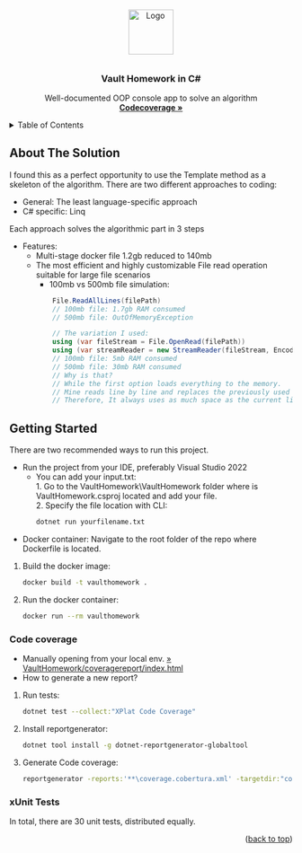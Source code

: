 <!-- Top of your README.md -->
<a name="top"></a>

<!-- PROJECT LOGO -->
<br />
<div align="center">
  <a><img src="https://i.imgur.com/dZVNWFP.png" alt="Logo" width="80" height="80"></a>

 ######  <h3 align="center">Vault Homework in C#</h3>

  <p align="center">
    Well-documented OOP console app to solve an algorithm
    <br />
    <a href="https://i.imgur.com/z6rTxX1.png"><strong>Codecoverage »</strong></a>
</div>



<!-- TABLE OF CONTENTS -->
<details>
  <summary>Table of Contents</summary>
  <ol>
    <li><a href="#about-the-solution">About The Solution</a></li>
    <li><a href="#getting-started">Getting Started</a></li>
    <li><a href="#xunit-tests">xUnit Tests</a></li>
    <li><a href="#code-coverage">Code coverage</a></li>
  </ol>
</details>

<!--About The Solution -->
## About The Solution

I found this as a perfect opportunity to use the Template method as a skeleton of the algorithm. There are two different approaches to coding:
* General: The least language-specific approach
* C# specific: Linq

Each approach solves the algorithmic part in 3 steps

* Features:
    * Multi-stage docker file 1.2gb reduced to 140mb
    * The most efficient and highly customizable File read operation suitable for large file scenarios
        * 100mb vs 500mb file simulation: 
        ```csharp
            File.ReadAllLines(filePath)
            // 100mb file: 1.7gb RAM consumed
            // 500mb file: OutOfMemoryException
    
            // The variation I used: 
            using (var fileStream = File.OpenRead(filePath))
            using (var streamReader = new StreamReader(fileStream, Encoding.UTF8, true, BufferSize))
            // 100mb file: 5mb RAM consumed
            // 500mb file: 30mb RAM consumed
            // Why is that?
            // While the first option loads everything to the memory.
            // Mine reads line by line and replaces the previously used one with the new one. 
            // Therefore, It always uses as much space as the current line requires.
        ```

<!-- GETTING STARTED -->
## Getting Started

There are two recommended ways to run this project.
* Run the project from your IDE, preferably Visual Studio 2022
    * You can add your input.txt:\
            1. Go to the VaultHomework\VaultHomework folder where is VaultHomework.csproj located
      and add your file.\
        2. Specify the file location with CLI:
        ```sh
        dotnet run yourfilename.txt
        ```
* Docker container: Navigate to the root folder of the repo where Dockerfile is located.
1. Build the docker image: 
    ```sh
    docker build -t vaulthomework .
    ```
2. Run the docker container:
    ```sh
    docker run --rm vaulthomework
    ```

<!-- Code coverage -->
### Code coverage 
* Manually opening from your local env. <a href="https://i.imgur.com/z6rTxX1.png">» VaultHomework/coveragereport/index.html</a>
* How to generate a new report?
1. Run tests:
    ```sh
    dotnet test --collect:"XPlat Code Coverage"
    ```
2. Install reportgenerator:

    ```sh
    dotnet tool install -g dotnet-reportgenerator-globaltool
    ```
3. Generate Code coverage:
    ```sh
    reportgenerator -reports:'**\coverage.cobertura.xml' -targetdir:"coveragereport"-reporttypes:Html
    ```

<!-- xUnit Tests -->
### xUnit Tests

In total, there are 30 unit tests, distributed equally.
<p align="right">(<a href="#vault-homework-in-c">back to top</a>)</p>

